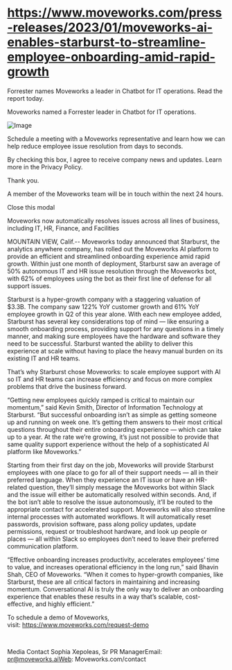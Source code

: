 # https://www.moveworks.com/press-releases/2023/01/moveworks-ai-enables-starburst-to-streamline-employee-onboarding-amid-rapid-growth

Forrester names Moveworks a leader in Chatbot for IT operations. Read the report today.

Moveworks named a Forrester leader in Chatbot for IT operations. 

![Image](https://www.moveworks.com/hubfs/img/site/qr-demo.png)

Schedule a meeting with a Moveworks representative and learn how we can help reduce employee issue resolution from days to seconds.

By checking this box, I agree to receive company news and updates. Learn more in the Privacy Policy.

Thank you.

A member of the Moveworks team will be in touch within the next 24 hours.



  Close this modal
  


Moveworks now automatically resolves issues across all lines of business, including IT, HR, Finance, and Facilities

MOUNTAIN VIEW, Calif.-- Moveworks today announced that Starburst, the analytics anywhere company, has rolled out the Moveworks AI platform to provide an efficient and streamlined onboarding experience amid rapid growth. Within just one month of deployment, Starburst saw an average of 50% autonomous IT and HR issue resolution through the Moveworks bot, with 62% of employees using the bot as their first line of defense for all support issues.

Starburst is a hyper-growth company with a staggering valuation of $3.3B. The company saw 122% YoY customer growth and 61% YoY employee growth in Q2 of this year alone. With each new employee added, Starburst has several key considerations top of mind — like ensuring a smooth onboarding process, providing support for any questions in a timely manner, and making sure employees have the hardware and software they need to be successful. Starburst wanted the ability to deliver this experience at scale without having to place the heavy manual burden on its existing IT and HR teams.

That’s why Starburst chose Moveworks: to scale employee support with AI so IT and HR teams can increase efficiency and focus on more complex problems that drive the business forward.

“Getting new employees quickly ramped is critical to maintain our momentum,” said Kevin Smith, Director of Information Technology at Starburst. “But successful onboarding isn’t as simple as getting someone up and running on week one. It’s getting them answers to their most critical questions throughout their entire onboarding experience — which can take up to a year. At the rate we’re growing, it’s just not possible to provide that same quality support experience without the help of a sophisticated AI platform like Moveworks.”

Starting from their first day on the job, Moveworks will provide Starburst employees with one place to go for all of their support needs — all in their preferred language. When they experience an IT issue or have an HR-related question, they’ll simply message the Moveworks bot within Slack and the issue will either be automatically resolved within seconds. And, if the bot isn’t able to resolve the issue autonomously, it’ll be routed to the appropriate contact for accelerated support. Moveworks will also streamline internal processes with automated workflows. It will automatically reset passwords, provision software, pass along policy updates, update permissions, request or troubleshoot hardware, and look up people or places — all within Slack so employees don’t need to leave their preferred communication platform.

“Effective onboarding increases productivity, accelerates employees’ time to value, and increases operational efficiency in the long run,” said Bhavin Shah, CEO of Moveworks. “When it comes to hyper-growth companies, like Starburst, these are all critical factors in maintaining and increasing momentum. Conversational AI is truly the only way to deliver an onboarding experience that enables these results in a way that’s scalable, cost-effective, and highly efficient.”

To schedule a demo of Moveworks, visit: https://www.moveworks.com/request-demo

 

Media Contact Sophia Xepoleas, Sr PR ManagerEmail: pr@moveworks.aiWeb: Moveworks.com/contact 

